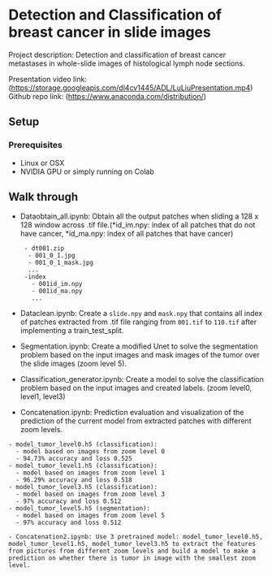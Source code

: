 # Detection and Classification of breast cancer in slide images

Project description: Detection and classification of breast cancer metastases in whole-slide images of histological lymph node sections.

Presentation video link: (https://storage.googleapis.com/dl4cv1445/ADL/LuLiuPresentation.mp4)          
Github repo link: (https://www.anaconda.com/distribution/)

## Setup

### Prerequisites
- Linux or OSX
- NVIDIA GPU or simply running on Colab

## Walk through

- Dataobtain_all.ipynb: Obtain all the output patches when sliding a 128 x 128 window across .tif file.(*id_im.npy: index of all patches that do not have cancer, *id_ma.npy: index of all patches that have cancer)

   ```
    - dt001.zip
     - 001_0_1.jpg
     - 001_0_1_mask.jpg
     ...
    -index
      - 001id_im.npy
      - 001id_ma.npy
      ...
    ```
- Dataclean.ipynb: Create a `slide.npy` and `mask.npy` that contains all index of patches extracted from .tif file ranging from `001.tif` to `110.tif` after implementing a train_test_split.

- Segmentation.ipynb: Create a modified Unet to solve the segmentation problem based on the input images and mask images of the tumor over the slide images (zoom level 5).

- Classification_generator.ipynb: Create a model to solve the classification problem based on the input images and created labels. (zoom level0, level1, level3)

- Concatenation.ipynb: Prediction evaluation and visualization of the prediction of the current model from extracted patches with different zoom levels.
 ```
 - model_tumor_level0.h5 (classification):
   - model based on images from zoom level 0
   - 94.73% accuracy and loss 0.525
 - model_tumor_level1.h5 (classification):
   - model based on images from zoom level 1
   - 96.29% accuracy and loss 0.518
 - model_tumor_level3.h5 (classification):
   - model based on images from zoom level 3
   - 97% accuracy and loss 0.512
 - model_tumor_level5.h5 (segmentation):
   - model based on images from zoom level 5
   - 97% accuracy and loss 0.512

- Concatenation2.ipynb: Use 3 pretrained model: model_tumor_level0.h5, model_tumor_level1.h5, model_tumor_level3.h5 to extract the features from pictures from different zoom levels and build a model to make a prediction on whether there is tumor in image with the smallest zoom level.
